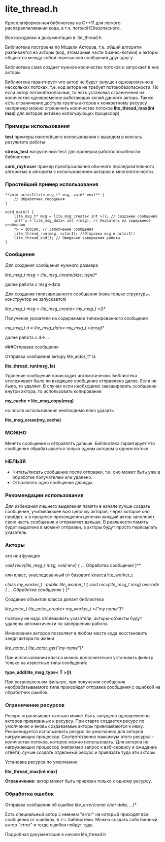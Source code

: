 ﻿# lite_thread.h

Кросплатформенная библиотека на С++11 для легкого распараллеливания кода, в т.ч. потокоНЕбезопасного.

Все исходники и документация в lite_thread.h 

Библиотека построена по Модели Акторов, т.е. общий алгоритм разбивается на акторы (код, атомарные 
части бизнес-логики) и акторы общаются между собой пересылкой сообщений друг-другу. 

Библиотека сама создает нужное количество потоков и запускает в них акторы. 

Библиотека гарантирует что актор не будет запущен одновременно в нескольких потоках, т.е. код актора 
не требует потокобезопасности. Но если актор потокобезопасный, то есть установка ограничения на 
количество одновременно работающих копий данного актора. Также есть ограничение доступа группы акторов 
к конкретному ресурсу (например можно ограничить количество потоков **lite_thread_max(int max)** для 
акторов активно использующих процессор)


### Примеры использования

**test** примеры простейшего использования с выводом в консоль результата работы

**stress_test** нагрузочный тест для проверки работоспособности библиотеки

**card_raytracer** пример преобразования обычного последовательного алгоритма в алгоритм с использованием 
акторов и многопоточности.


### Простейший пример использования

	**void actor1(lite_msg_t* msg, void* env)** {
		// Обработчик сообщения 
	}

	void main() {
		lite_msg_t* msg = lite_msg_create< int >(); // Создание сообщения 
		int* x = lite_msg_data< int >(msg); // Указатель на содержимое сообщения
		*x = 100500; // Заполнение сообщения
		lite_thread_run(msg, actor1); //Отправка msg в actor1()
		lite_thread_end(); // Ожидание завершения работы
	}


### Сообщения
Для создания сообщения нужного размера

**lite_msg_t* msg = lite_msg_create(size, type)**

далее работа с msg->data

Для создания типизированного сообщения (пока только структуры, конструктор не запускается)

**lite_msg_t* msg = lite_msg_create< my_msg_t >()**

Получение указателя на содержимое типизированного сообщения

**my_msg_t* d = lite_msg_data< my_msg_t >(msg)**

далее работа с d->...


###Отправка сообщения

Отправка сообщения актору lite_actor_t* la

**lite_thread_run(msg, la)**

Удаление сообщений происходит автоматически. Библиотека отслеживает было ли входяшее сообщение 
отправлено далее. Если не было, то удаляет.
В случае если необходимо закэшировать сообщение внутри актора, то использовать копирование

**my_cache = lite_msg_copy(msg)**

но после использования необходимо явно удалить

**lite_msg_erase(my_cache)**


### МОЖНО
Менять сообщение и отправлять дальше. Библиотека гарантирует что сообщение обрабатывается 
только одним актором в одном потоке.


### НЕЛЬЗЯ
- Читать/писать сообщение после отправки, т.к. оно может быть уже в обработке получателем или удалено.
- Отправлять одно сообщение дважды.


### Рекомендации использования
Для избежания лишнего выделения памяти в начале лучше создать сообщение, учитывающее всю цепочку 
акторов, через которое оно пройдет, а в процессе прохождения цепочки каждый актор заполняет свою
часть сообщения и отправляет дальше. В реальности память будет выделена в момент отправки, а акторы 
будут просто пересылать указатель.


### Акторы
это или функция

**void recv(lite_msg_t* msg, void* env) {
 ... Обработка сообщения
}**

или класс, унаследованный от базового класса lite_worker_t 

**class my_worker_t : public lite_worker_t {
   void recv(lite_msg_t* msg) override {
       ... Обработка сообщения
   }
}**

Создание объектов класса делает библиотека

**lite_actor_t* lite_actor_create< my_worker_t >("my name")**

поэтому не надо отслеживать указатели, акторы-объекты будут удалены автоматичести по завершению работы.

Именование акторов позволяет в любом месте кода восстановить хэндл актора по имени

**lite_actor_t* lite_actor_get("my name")**

При использовании класса можно дополнительно установить фильтр только на известные типы сообщений:

**type_add(lite_msg_type< T >())**

При установленном фильтре, при получении сообщения необрабатываемого типа произойдет отправка 
сообщения с ошибкой на обработчик ошибок.

### Ограничение ресурсов

Ресурс ограничивает сколько может быть запущено одновременно акторов привязанных к ресурсу. 
При старте создается ресурс по умолчанию и вновь создаваемые акторы привязываются к нему.
Рекомендуется использовать ресурс по умолчанию для акторов нагружающих процессор. 
Соответственно максимум этого ресурса - количество потоков, которое можно использовать.
Для акторов не нагружающих процессор (например запрос к вэб-сервису и ожидание ответа) 
лучше создать отдельный ресурс и привязать туда эти акторы.

Установка ресурса по умолчанию:

**lite_thread_max(int max)**

**Ограничение:** актор может быть привязан только к одному ресурсу.


### Обработка ошибок

Отправка сообщения об ошибке
**lite_error(const char* data, ...)**

Есть специальный актор с именем "error" на который приходят все сообщения от ошибках, в т.ч. библиотеки.
Можно создать собственный актор "error" и тогда ошибки пойдут туда.



Подробная документация в начале lite_thread.h